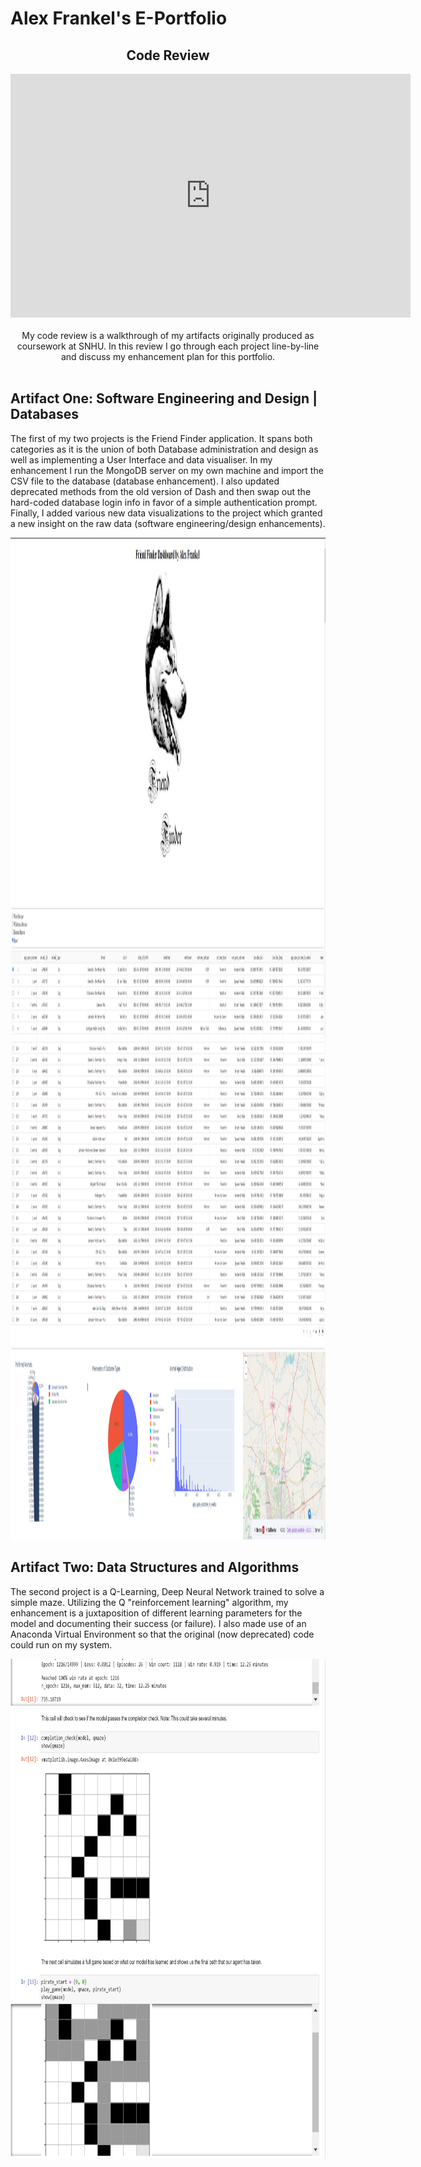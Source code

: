 # Alex Frankel's E-Portfolio


## <center>Code Review</center>
<center><iframe width="640" height="390" 
    src="https://www.youtube.com/embed/zYmI5PXftYI" 
    frameborder="0" allowfullscreen></iframe></center><br>
<center>My code review is a walkthrough of my artifacts originally produced as coursework at SNHU.  In this review I go through each project line-by-line and discuss my enhancement plan for this portfolio.</center><br>


## Artifact One: Software Engineering and Design | Databases

The first of my two projects is the Friend Finder application.  It spans both categories as it is the union of both Database administration and design as well as implementing a User Interface and data visualiser.  In my enhancement I run the MongoDB server on my own machine and import the CSV file to the database (database enhancement).  I also updated deprecated methods from the old version of Dash and then swap out the hard-coded database login info in favor of a simple authentication prompt.  Finally, I added various new data visualizations to the project which granted a new insight on the raw data (software engineering/design enhancements). <br>

<center>
    <img src="CS499FriendFinder.png" height="800"><br>
    <img src="CS499FriendFinder2.png" height="800">
</center>

## Artifact Two: Data Structures and Algorithms

The second project is a Q-Learning, Deep Neural Network trained to solve a simple maze.  Utilizing the Q "reinforcement learning" algorithm, my enhancement is a juxtaposition of different learning parameters for the model and documenting their success (or failure).  I also made use of an Anaconda Virtual Environment so that the original (now deprecated) code could run on my system. <br>

<center><img src="CS499QLearning.png" height="800" width="800"></center>

